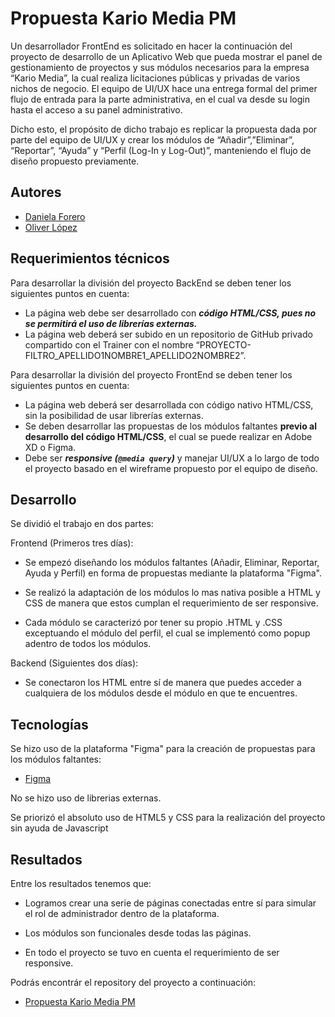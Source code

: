 # Propuesta Kario Media PM

Un desarrollador FrontEnd es solicitado en hacer la continuación del proyecto de desarrollo de un Aplicativo Web que pueda mostrar el panel de gestionamiento de proyectos y sus módulos necesarios para la empresa “Kario Media”, la cual realiza licitaciones públicas y privadas de varios nichos de negocio. El equipo de UI/UX hace una entrega formal del primer flujo de entrada para la parte administrativa, en el cual va desde su login hasta el acceso a su panel administrativo.

Dicho esto, el propósito de dicho trabajo es replicar la propuesta dada por parte del equipo de UI/UX y crear los módulos de “Añadir”,”Eliminar”, “Reportar”, “Ayuda” y “Perfil (Log-In y Log-Out)”, manteniendo el flujo de diseño propuesto previamente.

## Autores

- [Daniela Forero](https://github.com/furekinux)
- [Oliver López](https://github.com/Oliwashere)

## Requerimientos técnicos

Para desarrollar la división del proyecto BackEnd se deben tener los siguientes puntos en cuenta: 

- La página web debe ser desarrollado con ***código HTML/CSS, pues no se permitirá el uso de librerías externas.***
- La página web deberá ser subido en un repositorio de GitHub privado compartido con el Trainer con el nombre “PROYECTO-FILTRO_APELLIDO1NOMBRE1_APELLIDO2NOMBRE2”.

Para desarrollar la división del proyecto FrontEnd se deben tener los siguientes puntos en cuenta: 

- La página web deberá ser desarrollada con código nativo HTML/CSS, sin la posibilidad de usar librerías externas.
- Se deben desarrollar las propuestas de los módulos faltantes **previo al desarrollo del código HTML/CSS**, el cual se puede realizar en Adobe XD o Figma.
- Debe ser ***responsive (`@media query`)*** y manejar UI/UX a lo largo de todo el proyecto basado en el wireframe propuesto por el equipo de diseño.
  
## Desarrollo

Se dividió el trabajo en dos partes:

Frontend (Primeros tres días):
- Se empezó diseñando los módulos faltantes (Añadir, Eliminar, Reportar, Ayuda y Perfil) en forma de propuestas mediante la plataforma "Figma".

- Se realizó la adaptación de los módulos lo mas nativa posible a HTML y CSS de manera que estos cumplan el requerimiento de ser responsive.

- Cada módulo se caracterizó por tener su propio .HTML y .CSS exceptuando el módulo del perfil, el cual se implementó como popup adentro de todos los módulos.

Backend (Siguientes dos días):

- Se conectaron los HTML entre sí de manera que puedes acceder a cualquiera de los módulos desde el módulo en que te encuentres.

## Tecnologías

Se hizo uso de la plataforma "Figma" para la creación de propuestas para los módulos faltantes:
- [Figma](https://www.figma.com/)

No se hizo uso de librerias externas.

Se priorizó el absoluto uso de HTML5 y CSS para la realización del proyecto sin ayuda de Javascript

## Resultados

Entre los resultados tenemos que:

- Logramos crear una serie de páginas conectadas entre sí para simular el rol de administrador dentro de la plataforma.

- Los módulos son funcionales desde todas las páginas.

- En todo el proyecto se tuvo en cuenta el requerimiento de ser responsive.

Podrás encontrár el repository del proyecto a continuación:

- [Propuesta Kario Media PM](https://github.com/Oliwashere/PROYECTO-FILTRO_FORERODANIELA_LOPEZOLIVER)

